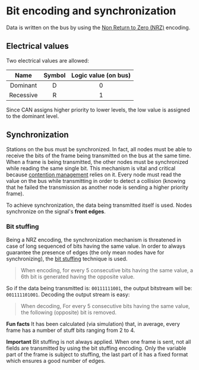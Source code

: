 # Bit encoding and synchronization

Data is written on the bus by using the [Non Return to Zero (NRZ)](https://en.wikipedia.org/wiki/Non-return-to-zero) encoding.

## Electrical values
Two electrical values are allowed: 

| Name | Symbol | Logic value (on bus) |
|:----:|:------:|:--------------------:|
| Dominant | D | 0 |
| Recessive | R | 1 |

Since CAN assigns higher priority to lower levels, the low value is assigned to the dominant level.

## Synchronization
Stations on the bus must be synchronized. In fact, all nodes must be able to receive the bits of the frame being transmitted on the bus at the same time. When a frame is being transmitted, the other nodes must be synchronized while reading the same single bit. This mechanism is vital and critical because [contention management](phy-collision.md#contention-management) relies on it. Every node must read the value on the bus while transmitting in order to detect a collision (knowing that he failed the transmission as another node is sending a higher priority frame).

To achieve synchronization, the data being transmitted itself is used. Nodes synchronize on the signal's **front edges**. 

### Bit stuffing
Being a NRZ encoding, the synchronization mechanism is threatened in case of long sequenced of bits having the same value. In order to always guarantee the presence of edges (the only mean nodes have for synchronizing), the [bit stuffing](https://en.wikipedia.org/wiki/Bit_stuffing) technique is used.

> When encoding, for every 5 consecutive bits having the same value, a 6th bit is generated having the opposite value. 

So if the data being transmitted is: `00111111001`, the output bitstream will be: `001111101001`. Decoding the output stream is easy:

> When decoding, For every 5 consecutive bits having the same value, the following (opposite) bit is removed.

**Fun facts** It has been calculated (via simulation) that, in average, every frame has a number of stuff bits ranging from 2 to 4.

**Important** Bit stuffing is not always applied. When one frame is sent, not all fields are transmitted by using the bit stuffing encoding. Only the variable part of the frame is subject to stuffing, the last part of it has a fixed format which ensures a good number of edges.
